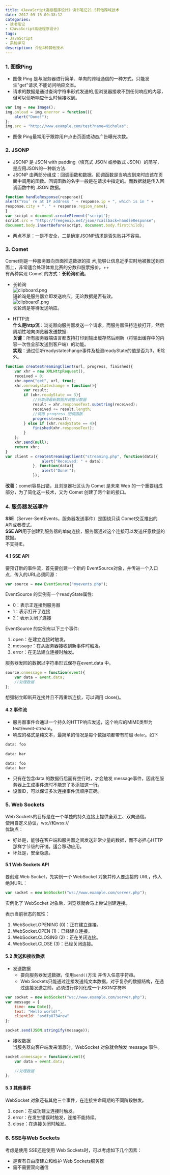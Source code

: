 ```yaml
---
title: 《JavaScript高级程序设计》读书笔记21.5其他跨域技术
date: 2017-09-15 09:38:12
categories:
- 读书笔记
- 《JavaScript高级程序设计》
tags:
- JavaScript
- 系统学习
description: 介绍4种其他技术
---
```

### 1. 图像Ping
- 图像 Ping 是与服务器进行简单、单向的跨域通信的一种方式。只能发生"get"请求,不能访问响应文本。
- 请求的数据是通过查询字符串形式发送的,但浏览器接收不到任何响应的内容，但可以侦听响应什么时候接收到。
```javascript
var img = new Image();  
img.onload = img.onerror = function(){ 
    alert("Done!"); 
}; 
img.src = "http://www.example.com/test?name=Nicholas";
```
- 图像 Ping最常用于跟踪用户点击页面或动态广告曝光次数。



### 2. JSONP
- JSONP 是 JSON with padding（填充式 JSON 或参数式 JSON）的简写，是应用JSON的一种新方法.
- JSONP 由两部分组成：回调函数和数据。回调函数是当响应到来时应该在页面中调用的函数。回调函数的名字一般是在请求中指定的。而数据就是传入回调函数中的 JSON 数据。
```javascript
function handleResponse(response){
alert("You’ re at IP address " + response.ip + ", which is in " +
response.city + ", " + response.region_name);
}
var script = document.createElement("script");
script.src = "http://freegeoip.net/json/?callback=handleResponse";
document.body.insertBefore(script, document.body.firstChild);
```
- 两点不足：一是不安全，二是确定JSONP请求是否失败并不容易。


### 3. Comet
Comet则是一种服务器向页面推送数据的技
术,能够让信息近乎实时地被推送到页面上，非常适合处理体育比赛的分数和股票报价。++      
有两种实现 Comet 的方式：**长轮询**和**流**。
- 长轮询     
![clipboard.png](https://ooo.0o0.ooo/2017/06/12/593e9f821c9c8.png)        
短轮询是服务器立即发送响应，无论数据是否有效。            
![clipboard1.png](https://ooo.0o0.ooo/2017/06/12/593e9f822e2f0.png)      
长轮询是等待发送响应。


- HTTP流     
**什么是http流**：浏览器向服务器发送一个请求，而服务器保持连接打开，然后周期性地向浏览器发送数据.     
**关键**：所有服务器端语言都支持打印到输出缓存然后刷新（将输出缓存中的内容一次性全部发送到客户端）的功能。      
**实现**：通过侦听readystatechange事件及检测readyState的值是否为3，IE除外。
```javascript
function createStreamingClient(url, progress, finished){
    var xhr = new XMLHttpRequest(),
    received = 0;
    xhr.open("get", url, true);
    xhr.onreadystatechange = function(){
        var result;
        if (xhr.readyState == 3){
            //只取得最新数据并调整计数器
            result = xhr.responseText.substring(received);
            received += result.length;
            //调用 progress 回调函数
            progress(result);
        } else if (xhr.readyState == 4){
            finished(xhr.responseText);
        }
    };
    xhr.send(null);
    return xhr;
}
var client = createStreamingClient("streaming.php", function(data){
                alert("Received: " + data);
            }, function(data){
                alert("Done!");
            });
```
**改善**：comet容易出错，且浏览器社区认为 Comet 是未来 Web 的一个重要组成部分，为了简化这一技术，又为 Comet 创建了两个新的接口。


### 4. 服务器发送事件
**SSE**（Server-SentEvents，服务器发送事件）是围绕只读 Comet交互推出的 API或者模式。        
**SSE API**用于创建到服务器的单向连接，服务器通过这个连接可以发送任意数量的数据。    
不支持IE。

#### 4.1 SSE API
要预订新的事件流，首先要创建一个新的 EventSource对象，并传进一个入口点，传入的URL必须同源：
```javascript
var source = new EventSource("myevents.php"); 
```
EventSource 的实例有一个readyState属性:
- 0：表示正连接到服务器
- 1：表示打开了连接
- 2：表示关闭了连接


EventSource 的实例有以下三个事件:
1. open：在建立连接时触发。 
2. message：在从服务器接收到新事件时触发。
3. error：在无法建立连接时触发。

服务器发回的数据以字符串形式保存在event.data 中。
```javascript
source.onmessage = function(event){ 
    var data = event.data; 
    //处理数据 
};
```
想强制立即断开连接并且不再重新连接，可以调用 close()。


#### 4.2 事件流
- 服务器事件会通过一个持久的HTTP响应发送，这个响应的MIME类型为text/event-stream。
- 响应的格式是纯文本，最简单的情况是每个数据项都带有前缀 data:。如下
```javascript
data: foo
 
data: bar
 
data: foo
data: bar
```
- 只有在包含data:的数据行后面有空行时，才会触发 message事件，因此在服务器上生成事件流时不能忘了多添加这一行。
- 设置ID，可以保证多次连接事件流顺序正确。



### 5. Web Sockets
Web Sockets的目标是在一个单独的持久连接上提供全双工、双向通信。     
使用自定义协议，ws://和wss://     
优缺点：
- 好处是，能够在客户端和服务器之间发送非常少量的数据，而不必担心HTTP那样字节级的开销。适合移动应用。
- 坏处是，安全隐患。


#### 5.1 Web Sockets API 
要创建 Web Socket，先实例一个 WebSocket 对象并传入要连接的 URL，传入绝对URL：
```javascript
var socket = new WebSocket("ws://www.example.com/server.php");
```
实例化了 WebSocket 对象后，浏览器就会马上尝试创建连接。     

表示当前状态的属性：
1. WebSocket.OPENING (0)：正在建立连接。 
2. WebSocket.OPEN (1)：已经建立连接。 
3. WebSocket.CLOSING (2)：正在关闭连接。 
4. WebSocket.CLOSE (3)：已经关闭连接。

#### 5.2 发送和接收数据
- 发送数据
    - 要向服务器发送数据，使用`send()`方法
并传入任意字符串。
    - Web Sockets只能通过连接发送纯文本数据，对于复杂的数据结构，在通过连接发送之前，必须进行序列化成一个JSON字符串
```javascript
var socket = new WebSocket("ws://www.example.com/server.php");
var message = { 
    time: new Date(), 
    text: "Hello world!", 
    clientId: "asdfp8734rew" 
}; 
 
socket.send(JSON.stringify(message)); 
```
- 接收数据     
当服务器向客户端发来消息时，WebSocket 对象就会触发 message 事件。
```javascript
socket.onmessage = function(event){ 
    var data = event.data;  
 
    //处理数据 
};
```

#### 5.3 其他事件
WebSocket 对象还有其他三个事件，在连接生命周期的不同阶段触发。
1. open：在成功建立连接时触发。 
2. error：在发生错误时触发，连接不能持续。 
3. close：在连接关闭时触发。


### 6. SSE与Web Sockets 
考虑是使用 SSE还是使用 Web Sockets时，可以考虑如下几个因素：
- 是否有自由度建立和维护 Web Sockets服务器
- 需不需要双向通信